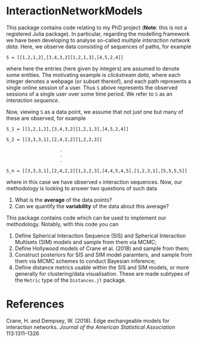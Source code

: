 # InteractionNetworkModels

This package contains code relating to my PhD project (**Note**: this is not a registered Julia package). In particular, regarding the modelling framework we have been developing to analyse so-called *multiple interaction network data*. Here, we observe data consisting of sequences of paths, for example
```
S = [[1,2,1,2],[3,4,3,2][1,2,1,3],[4,5,2,4]]
```
where here the entries (here given by integers) are assumed to denote some entities. The motivating example is *clickstream data*, where each integer denotes a webpage (or subset thereof), and each path represents a single online session of a user. Thus `S` above represents the observed sessions of a single user over some time period. We refer to `S` as an *interaction sequence*.

Now, viewing `S` as a data point, we assume that not just one but many of these are observed, for example 

```
S_1 = [[1,2,1,2],[3,4,3,2][1,2,1,3],[4,5,2,4]]

S_2 = [[3,3,3,1],[2,4,2,2][1,2,2,3]]

                    .
                    .
                    .

S_n = [[3,3,3,1],[2,4,2,2][1,2,2,3],[4,4,5,4,5],[1,2,3,1],[5,5,5,5]]
```
where in this case we have observed `n` interaction sequences. Now, our methodology is looking to answer two questions of such data 
1. What is the **average** of the data points?
2. Can we quantify the **variability** of the data about this average?

This package contains code which can be used to implement our methodology. Notably, with this code you can
1. Define Spherical Interaction Sequence (SIS) and Spherical Interaction Multisets (SIM) models and sample from them via MCMC;
2. Define Hollywood models of Crane et al. (2018) and sample from them;
3. Construct posteriors for SIS and SIM model paramters, and sample from them via MCMC schemes to conduct Bayesian inference;
4. Define distance metrics usable within the SIS and SIM models, or more generally for clustering/data visualisation. These are made subtypes of the `Metric` type of the `Distances.jl` package.


# References 
Crane, H. and Dempsey, W. (2018).  Edge exchangeable models for interaction networks. *Journal of the American Statistical Association* 113:1311–1326

<!-- ## Installation Note

This package contains `PythonOT.jl` in its dependencies, which itself calls python code (specifically, the Python Optimal Transport (POT) library). Thus one will clearly need a Python installation for this package to work. Thankfully, `PythonOT.jl` will sort this for you, installing python in a Julia-specific folder by making use of the `Conda.jl` package. However, the `Conda.jl` package defaults to python version 3.9, and at the moment of writing this led to issues. If this is the case for you then a solution is to specify `Conda.jl` to use Python 3.8, the approach of which we now outline. 

For now, you can do the following in your root Julia enviroment. If you have never installed `Conda.jl` then you can skip the next comment a move to the steps bellow. If you *have* installed `Conda.jl` before then call `Pkg.rm("Conda")` to remove it and follow this with `Pkg.gc()`. Now, do the following 
1. In Julia REPL run `ENV["CONDA_JL_VERSION"]="3.8"` 
2. Install `PyCall.jl` via `Pkg.add("PyCall")`
3. Install `Conda.jl` via `Pkg.add("Conda")`
4. Build `PyCall` via `Pkg.build("PyCall")`

When we did these steps above the package seemd to install fine.  -->

<!-- ## Data Structures

We represent a path with a vector of `Int` or `String` values. That is, if `x` is to store a path then we can have 
1. `x::Vector{Int}` - when we denote vertices with integers
2. `x::Vector{String}` - when we denote vertices with characters  

for example we might have `x=[1,2,1,2]` or `x=["a", "b", "a", "b"]`. 

We then represent an interaction sequence with vector of vectors of `Int` or `String`, that is, if `S` denotes our interaction sequence, we can have 
1. `S::Vector{Vector{Int}}`
2. `S::Vector{Vector{String}}`

for example, we might have `S = [[1,2], [3,4,1], [5,1,2]]` or `S = [["a", "b", "a"], ["c", "d"], ["a", "b", "c","a"]]`.

For readability we define the following aliases 
1. `Path{T} = Vector{T}` for `T = Int` and `T=String`
2. `InteractionSequence{T} = Vector{Vector{T}}` for `T = Int` and `T=String`

that is, we can use `Path{T}` and `InteractionSequence{T}` as we would `Vector{T}` or `Vector{Vector{T}}`. This is purely out of convenience. 


## Distance Metrics

A key feature of our models are distance metrics. This includes distances between
1. Interactions, that is, paths;
2. Interaction sequences 
3. Interaction multisets 

We have defined some custom types to denote the various distance metrics. These have all been made subtypes of the `Metric` type of the `Distances.jl` package.  -->

<!-- ### Interaction Distances 

Here we introduce the abstract type `InteractionDistance`, intended to cover distances between any type of interaction (e.g. if perhaps you would like to extend this beyond interactions being paths). We then have a further abstract subtype `PathDistance<:InteractionDistance`, which is to cover specifically distances between paths. Current supported path distances are a follows 

* *Longest Common Subsequence (LCS) Distance* - instantiated via `LCS()`
* *Longest Common Subpath (LCP) Distance* - instantiated via `LCP()`
* *Normalised LCS Distance* - instantiated via `NormLCS()`
* *Normalised LCP Distance* - instantiated via `NormLCP()`

Once a distance has been defined it can be called naturally as a function on two suitable arguments. For example, the following would evaluate the LCS distance between `x` and `y`
```julia
d = LCS()
x = [1,2,1,2]
y = [1,3,1,3]
d(x,y)
```

### Interaction Sequence Distances 

### Interaction Multiset Distances 


## Defining and Sampling From Models

Model types have been constructed to define models discussed in the paper. These include (i) Spherical Path Family (SPF) distributions (ii) Spherical Interaction Sequence (SIS) family distributions (iii) Spherical Interaction Multiset (SIM) family distributions. 

These are instantiated as follows 
* **Spherical Path Family (SPF)** - `SPF()`
    ```Julia
    Iᵐ = [1,2,1,2,1,2,1] # Modal path (interaction)
    d = LCS() # distance metric
    γ = 3.9 # Dispersion
    𝒱 = collect(1:10) # Vertex set
    K = 20 # Maximum path length

    # Define model 
    model = SPF(Iᵐ, γ, d, 𝒱, K=K)
    ```

## Posterior Inference

### Defining Posterior Distributions 

### Samplers  -->